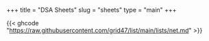 +++
title = "DSA Sheets"
slug = "sheets"
type = "main"
+++


{{< ghcode "https://raw.githubusercontent.com/grid47/list/main/lists/net.md" >}}
